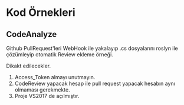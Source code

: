# Kod Örnekleri


## CodeAnalyze
Github PullRequest'leri WebHook ile yakalayıp .cs dosyalarını roslyn ile çözümleyip otomatik Review ekleme örneği.

Dikakt edilecekler.
1. Access_Token almayı unutmayın.
2. CodeReview yapacak hesap ile pull request yapacak hesabın aynı olmaması gerekmekte.
3. Proje VS2017 de açılmıştır.


